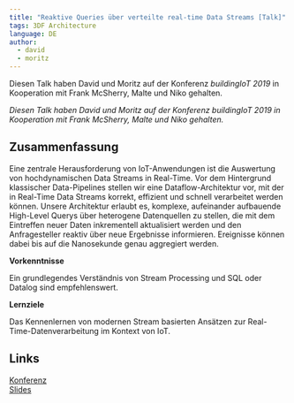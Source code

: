 ```yaml
---
title: "Reaktive Queries über verteilte real-time Data Streams [Talk]"
tags: 3DF Architecture
language: DE 
author:
  - david
  - moritz
---
```


Diesen Talk haben David und Moritz auf der Konferenz *buildingIoT 2019* in Kooperation mit Frank McSherry, Malte und Niko gehalten.

<!--abstract-->
  
*Diesen Talk haben David und Moritz auf der Konferenz buildingIoT 2019 in Kooperation mit Frank McSherry, Malte und Niko gehalten.*
  
## Zusammenfassung

Eine zentrale Herausforderung von IoT-Anwendungen ist die Auswertung von hochdynamischen Data Streams in Real-Time. Vor dem Hintergrund klassischer Data-Pipelines stellen wir eine Dataflow-Architektur vor, mit der in Real-Time Data Streams korrekt, effizient und schnell verarbeitet werden können. Unsere Architektur erlaubt es, komplexe, aufeinander aufbauende High-Level Querys über heterogene Datenquellen zu stellen, die mit dem Eintreffen neuer Daten inkrementell aktualisiert werden und den Anfragesteller reaktiv über neue Ergebnisse informieren. Ereignisse können dabei bis auf die Nanosekunde genau aggregiert werden.

**Vorkenntnisse**

Ein grundlegendes Verständnis von Stream Processing und SQL oder Datalog sind empfehlenswert.

**Lernziele**

Das Kennenlernen von modernen Stream basierten Ansätzen zur Real-Time-Datenverarbeitung im Kontext von IoT.

## Links

[Konferenz](https://www.buildingiot.de/veranstaltung-7795-reaktive-queries-%E3%BCber-verteilte-real-time-data-streams.html)<br />
[Slides](https://github.com/li1/talks/raw/master/biot.pdf)

<br />

